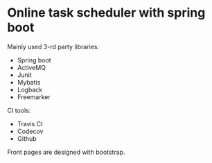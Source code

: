 # Online task scheduler with spring boot

Mainly used 3-rd party libraries:
- Spring boot
- ActiveMQ
- Junit
- Mybatis
- Logback
- Freemarker

CI tools:
- Travis CI
- Codecov
- Github

Front pages are designed with bootstrap.